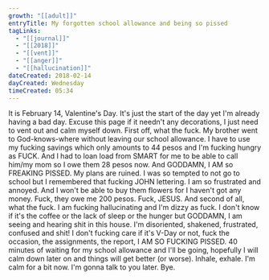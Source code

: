 ```yaml
---
growth: "[[adult]]"
entryTitle: My forgotten school allowance and being so pissed
tagLinks:
  - "[[journal]]"
  - "[[2018]]"
  - "[[vent]]"
  - "[[anger]]"
  - "[[hallucination]]"
dateCreated: 2018-02-14
dayCreated: Wednesday
timeCreated: 05:34
---
```

It is February 14, Valentine's Day. It's just the start of the day yet I'm already having a bad day. Excuse this page if it needn't any decorations, I just need to vent out and calm myself down. First off, what the fuck. My brother went to God-knows-where without leaving our school allowance. I have to use my fucking savings which only amounts to 44 pesos and I'm fucking hungry as FUCK. And I had to loan load from SMART for me to be able to call him/my mom so I owe them 28 pesos now. And GODDAMN, I AM so FREAKING PISSED. My plans are ruined. I was so tempted to not go to school but I remembered that fucking JOHN lettering. I am so frustrated and annoyed. And I won't be able to buy them flowers for I haven't got any money. Fuck, they owe me 200 pesos. Fuck, JESUS. And second of all, what the fuck. I am fucking hallucinating and I'm dizzy as fuck. I don't know if it's the coffee or the lack of sleep or the hunger but GODDAMN, I am seeing and hearing shit in this house. I'm disoriented, shakened, frustrated, confused and shit! I don't fucking care if it's V-Day or not, fuck the occasion, the assignments, the report, I AM SO FUCKING PISSED. 40 minutes of waiting for my school allowance and I'll be going, hopefully I will calm down later on and things will get better (or worse). Inhale, exhale. I'm calm for a bit now. I'm gonna talk to you later. Bye. 